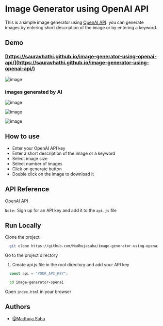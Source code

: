 # Image Generator using OpenAI API

This is a simple image generator using [OpenAI API](https://openai.com/api/). you can generate images by entering short description of the image or by entering a keyword.

## Demo

### [https://sauravhathi.github.io/image-generator-using-openai-api/](https://sauravhathi.github.io/image-generator-using-openai-api/)

![image](https://user-images.githubusercontent.com/61316762/202867475-5f95d9f8-882b-411c-af58-1a4406fe4012.png)
### images generated by AI
![image](https://user-images.githubusercontent.com/61316762/202867487-65e9fda0-f24d-46e8-b95e-4f6b4cc29199.png)

![image](https://user-images.githubusercontent.com/61316762/202919273-86aa69e3-0a09-4161-bf31-a011ae0306a4.png)

![image](https://user-images.githubusercontent.com/61316762/202919277-94c5f69e-cce1-470f-ac00-ff29db71d6dc.png)

## How to use

- Enter your OpenAI API key
- Enter a short description of the image or a keyword
- Select image size
- Select number of images
- Click on generate button
- Double click on the image to download it

## API Reference

[OpenAI API](https://openai.com/api/)

`Note:` Sign up for an API key and add it to the `api.js` file

## Run Locally

Clone the project

```bash
  git clone https://github.com/Madhujasaha/image-generator-using-openai-api
```

Go to the project directory

1. Create api.js file in the root directory and add your API key

```javascript
  const api = "YOUR_API_KEY";
```

```bash
  cd image-generator-openai
```

Open `index.html` in your browser

## Authors

- [@Madhuja Saha](https://github.com/Madhujasaha)

